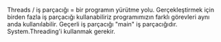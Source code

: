 Threads / iş parçacığı = bir programın yürütme yolu. Gerçekleştirmek için birden fazla iş parçacığı kullanabiliriz programımızın farklı görevleri aynı anda kullanılabilir. Geçerli iş parçacığı "main" iş parçacığıdır. System.Threading'i kullanmak gerekir.
